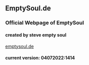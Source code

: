 ## EmptySoul.de
### Official Webpage of EmptySoul
#### created by steve empty soul

[emptysoul.de](https://www.emptysoul.de)

#### current version: 04072022:1414
